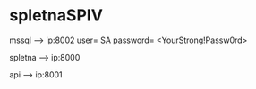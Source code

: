 # spletnaSPIV

mssql --> ip:8002 user= SA password= <YourStrong!Passw0rd>

spletna --> ip:8000

api --> ip:8001

